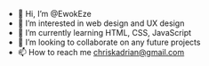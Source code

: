 - 👋 Hi, I’m @EwokEze
- 👀 I’m interested in web design and UX design
- 🌱 I’m currently learning HTML, CSS, JavaScript
- 💞️ I’m looking to collaborate on any future projects
- 📫 How to reach me chriskadrian@gmail.com

<!---
EwokEze/EwokEze is a ✨ special ✨ repository because its `README.md` (this file) appears on your GitHub profile.
You can click the Preview link to take a look at your changes.
--->

